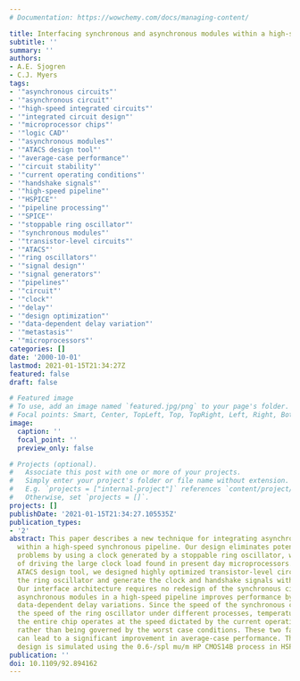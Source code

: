 ```yaml
---
# Documentation: https://wowchemy.com/docs/managing-content/

title: Interfacing synchronous and asynchronous modules within a high-speed pipeline
subtitle: ''
summary: ''
authors:
- A.E. Sjogren
- C.J. Myers
tags:
- '"asynchronous circuits"'
- '"asynchronous circuit"'
- '"high-speed integrated circuits"'
- '"integrated circuit design"'
- '"microprocessor chips"'
- '"logic CAD"'
- '"asynchronous modules"'
- '"ATACS design tool"'
- '"average-case performance"'
- '"circuit stability"'
- '"current operating conditions"'
- '"handshake signals"'
- '"high-speed pipeline"'
- '"HSPICE"'
- '"pipeline processing"'
- '"SPICE"'
- '"stoppable ring oscillator"'
- '"synchronous modules"'
- '"transistor-level circuits"'
- '"ATACS"'
- '"ring oscillators"'
- '"signal design"'
- '"signal generators"'
- '"pipelines"'
- '"circuit"'
- '"clock"'
- '"delay"'
- '"design optimization"'
- '"data-dependent delay variation"'
- '"metastasis"'
- '"microprocessors"'
categories: []
date: '2000-10-01'
lastmod: 2021-01-15T21:34:27Z
featured: false
draft: false

# Featured image
# To use, add an image named `featured.jpg/png` to your page's folder.
# Focal points: Smart, Center, TopLeft, Top, TopRight, Left, Right, BottomLeft, Bottom, BottomRight.
image:
  caption: ''
  focal_point: ''
  preview_only: false

# Projects (optional).
#   Associate this post with one or more of your projects.
#   Simply enter your project's folder or file name without extension.
#   E.g. `projects = ["internal-project"]` references `content/project/deep-learning/index.md`.
#   Otherwise, set `projects = []`.
projects: []
publishDate: '2021-01-15T21:34:27.105535Z'
publication_types:
- '2'
abstract: This paper describes a new technique for integrating asynchronous modules
  within a high-speed synchronous pipeline. Our design eliminates potential metastability
  problems by using a clock generated by a stoppable ring oscillator, which is capable
  of driving the large clock load found in present day microprocessors. Using the
  ATACS design tool, we designed highly optimized transistor-level circuits to control
  the ring oscillator and generate the clock and handshake signals with minimal overhead.
  Our interface architecture requires no redesign of the synchronous circuitry. Incorporating
  asynchronous modules in a high-speed pipeline improves performance by exploiting
  data-dependent delay variations. Since the speed of the synchronous circuitry tracks
  the speed of the ring oscillator under different processes, temperatures, and voltages,
  the entire chip operates at the speed dictated by the current operating conditions,
  rather than being governed by the worst case conditions. These two factors together
  can lead to a significant improvement in average-case performance. The interface
  design is simulated using the 0.6-/spl mu/m HP CMOS14B process in HSPICE.
publication: ''
doi: 10.1109/92.894162
---
```

